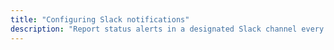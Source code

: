 ```yaml
---
title: "Configuring Slack notifications"
description: "Report status alerts in a designated Slack channel every time you run a job."
---
```


<Snippet src="slack-notifications-config-steps" />
